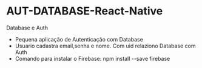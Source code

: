 # AUT-DATABASE-React-Native
Database e Auth 

- Pequena aplicação de Autenticação com Database
- Usuario cadastra email,senha e nome. Com uid relaziono  Database com Auth
- Comando para instalar o  Firebase: npm install --save firebase
